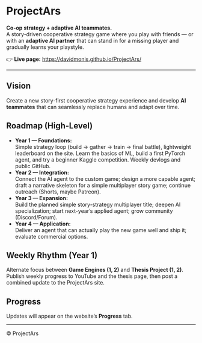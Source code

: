 # ProjectArs

**Co-op strategy + adaptive AI teammates.**  
A story-driven cooperative strategy game where you play with friends — or with an **adaptive AI partner** that can stand in for a missing player and gradually learns your playstyle.

👉 **Live page:** https://davidmonis.github.io/ProjectArs/

---

## Vision
Create a new story-first cooperative strategy experience and develop **AI teammates** that can seamlessly replace humans and adapt over time.

## Roadmap (High-Level)
- **Year 1 — Foundations:**  
  Simple strategy loop (build → gather → train → final battle), lightweight leaderboard on the site. Learn the basics of ML, build a first PyTorch agent, and try a beginner Kaggle competition. Weekly devlogs and public GitHub.
- **Year 2 — Integration:**  
  Connect the AI agent to the custom game; design a more capable agent; draft a narrative skeleton for a simple multiplayer story game; continue outreach (Shorts, maybe Patreon).
- **Year 3 — Expansion:**  
  Build the planned simple story-strategy multiplayer title; deepen AI specialization; start next-year’s applied agent; grow community (Discord/Forum).
- **Year 4 — Application:**  
  Deliver an agent that can actually play the new game well and ship it; evaluate commercial options.

## Weekly Rhythm (Year 1)
Alternate focus between **Game Engines (1, 2)** and **Thesis Project (1, 2)**.  
Publish weekly progress to YouTube and the thesis page, then post a combined update to the ProjectArs site.

## Progress
Updates will appear on the website’s **Progress** tab.

---
© ProjectArs
